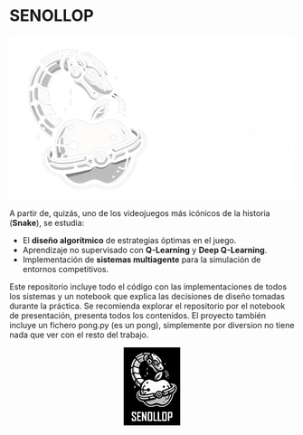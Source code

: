 # SENOLLOP
<img src="media/imagenes/Banner.png" width="1000">

A partir de, quizás, uno de los videojuegos más icónicos de la historia (**Snake**), se estudia:

- El **diseño algorítmico** de estrategias óptimas en el juego.
- Aprendizaje no supervisado con **Q-Learning** y **Deep Q-Learning**.
- Implementación de **sistemas multiagente** para la simulación de entornos competitivos.

Este repositorio incluye todo el código con las implementaciones de todos los sistemas y un notebook que explica las decisiones de diseño tomadas durante la práctica.
Se recomienda explorar el repositorio por el notebook de presentación, presenta todos los contenidos.
El proyecto también incluye un fichero pong.py (es un pong), simplemente por diversion no tiene nada que ver con el resto del trabajo.


<img src="media/imagenes/Logo.jpg" style="display: block; margin: auto;" width="100">
